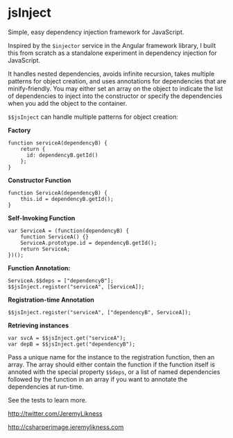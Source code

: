 jsInject
========

Simple, easy dependency injection framework for JavaScript.

Inspired by the `$injector` service in the Angular framework library, I built this from scratch as a standalone experiment in dependency injection for JavaScript. 

It handles nested dependencies, avoids infinite recursion, takes multiple patterns for object creation, and uses annotations for dependencies that are minify-friendly. You may either set an array on the object to indicate the list of dependencies to inject into the constructor or specify the dependencies when you add the object to the container.

`$$jsInject` can handle multiple patterns for object creation: 

**Factory**

    function serviceA(dependencyB) {
        return {
          id: dependencyB.getId()
        };
    }

**Constructor Function** 

    function ServiceA(dependencyB) {
        this.id = dependencyB.getId();
    }

**Self-Invoking Function** 

    var ServiceA = (function(dependencyB) {
        function ServiceA() {}
        ServiceA.prototype.id = dependencyB.getId();
        return ServiceA;
    })();

**Function Annotation:**

    ServiceA.$$deps = ["dependencyB"]; 
    $$jsInject.register("serviceA", [ServiceA]); 

**Registration-time Annotation** 

    $$jsInject.register("serviceA", ["dependencyB", ServiceA]); 
    
**Retrieving instances** 
    
    var svcA = $$jsInject.get("serviceA");
    var depB = $$jsInject.get("dependencyB");     

Pass a unique name for the instance to the registration function, then an array. The array should either contain the function if the function itself is annoted with the special property `$$deps`, or a list of named dependencies followed by the function in an array if you want to annotate the dependencies at run-time. 

See the tests to learn more. 

http://twitter.com/JeremyLikness

http://csharperimage.jeremylikness.com
